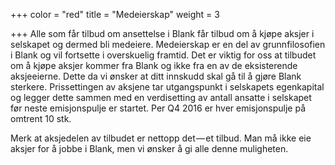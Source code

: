+++
color = "red"
title = "Medeierskap"
weight = 3

+++
Alle som får tilbud om ansettelse i Blank får tilbud om å kjøpe aksjer i selskapet og dermed bli medeiere. Medeierskap er en del av grunnfilosofien i Blank og vil fortsette i overskuelig framtid. Det er viktig for oss at tilbudet om å kjøpe aksjer kommer fra Blank og ikke fra en av de eksisterende aksjeeierne. Dette da vi ønsker at ditt innskudd skal gå til å gjøre Blank sterkere.
Prissettingen av aksjene tar utgangspunkt i selskapets egenkapital og legger dette sammen med en verdisetting av antall ansatte i selskapet før neste emisjonspulje er startet. Per Q4 2016 er hver emisjonspulje på omtrent 10 stk.

Merk at aksjedelen av tilbudet er nettopp det — et tilbud. Man må ikke eie aksjer for å jobbe i Blank, men vi ønsker å gi alle denne muligheten.

